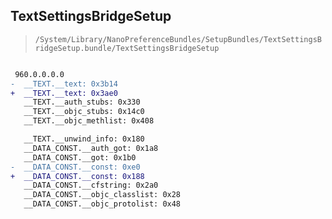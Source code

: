 ## TextSettingsBridgeSetup

> `/System/Library/NanoPreferenceBundles/SetupBundles/TextSettingsBridgeSetup.bundle/TextSettingsBridgeSetup`

```diff

 960.0.0.0.0
-  __TEXT.__text: 0x3b14
+  __TEXT.__text: 0x3ae0
   __TEXT.__auth_stubs: 0x330
   __TEXT.__objc_stubs: 0x14c0
   __TEXT.__objc_methlist: 0x408

   __TEXT.__unwind_info: 0x180
   __DATA_CONST.__auth_got: 0x1a8
   __DATA_CONST.__got: 0x1b0
-  __DATA_CONST.__const: 0xe0
+  __DATA_CONST.__const: 0x188
   __DATA_CONST.__cfstring: 0x2a0
   __DATA_CONST.__objc_classlist: 0x28
   __DATA_CONST.__objc_protolist: 0x48

```
